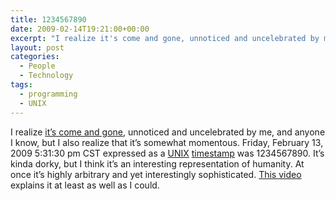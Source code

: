 ```yaml
---
title: 1234567890
date: 2009-02-14T19:21:00+00:00
excerpt: "I realize it's come and gone, unnoticed and uncelebrated by me, and anyone I know, but I also realize that it's somewhat momentous."
layout: post
categories:
  - People
  - Technology
tags:
  - programming
  - UNIX
---
```

I realize [it&#8217;s come and gone](http://www.1234567890day.com/), unnoticed and uncelebrated by me, and anyone I know, but I also realize that it&#8217;s somewhat momentous. Friday, February 13, 2009 5:31:30 pm CST expressed as a [UNIX](http://www.unix.org/) [timestamp](http://en.wikipedia.org/wiki/Unix_time) was 1234567890. It&#8217;s kinda dorky, but I think it&#8217;s an interesting representation of humanity. At once it&#8217;s highly arbitrary and yet interestingly sophisticated. [This video](http://revision3.com/content/1234567890/) explains it at least as well as I could.